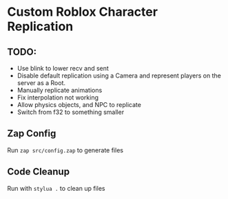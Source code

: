 # Custom Roblox Character Replication

## TODO:
- Use blink to lower recv and sent
- Disable default replication using a Camera and represent players on the server as a Root.
- Manually replicate animations
- Fix interpolation not working
- Allow physics objects, and NPC to replicate
- Switch from f32 to something smaller

## Zap Config
Run `zap src/config.zap` to generate files

## Code Cleanup
Run with `stylua .` to clean up files
